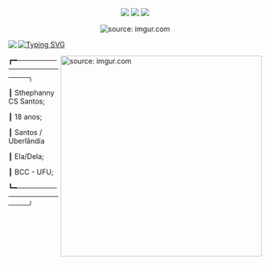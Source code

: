<p align="center">
<img src="https://img.shields.io/badge/Aluna-UFU-FF3AA4"/>
<img src="https://img.shields.io/badge/Curso-BCC-FF3AA4"/>
<img src="https://img.shields.io/badge/Turma-69-FF3AA4"/>
</p>

<p align="center"
<a href="https://imgur.com/c8xWooI"><img src="https://i.imgur.com/c8xWooI.gif" title="source: imgur.com" /></a>
</p>

<a href="http://github-readme-streak-stats.herokuapp.com?user=sthecss&theme=violet-dark&hide_border=verdadeiro&locale=pt-br">
  <img align="left" src="http://github-readme-streak-stats.herokuapp.com?user=sthecss&theme=violet-dark&hide_border=verdadeiro&locale=pt-br" />
</a>

<a href="https://git.io/typing-svg"><img src="https://readme-typing-svg.demolab.com?font=Fira+Code&duration=2500&pause=500&color=79F6FE&width=250&height=200&lines=Todo+dia+algo+novo;...;Ou+quase." alt="Typing SVG" /></a>


<img align="right" width="400" src="https://i.imgur.com/vmlHO4a.gif" title="source: imgur.com" /></a>


┏━──────────────────────╮

┃ Sthephanny CS Santos;

┃ 18 anos;

┃ Santos / Uberlândia

┃ Ela/Dela;

┃ BCC - UFU;

┗━──────────────────────╯
